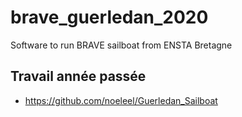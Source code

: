 # brave_guerledan_2020
Software to run BRAVE sailboat from ENSTA Bretagne

## Travail année passée
* https://github.com/noeleel/Guerledan_Sailboat
